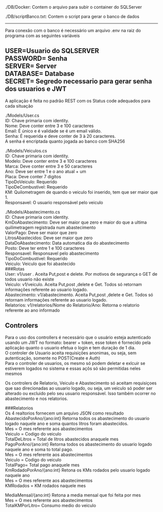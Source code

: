 ./DB/Docker: Contem o arquivo para subir o container do SQLServer    

./DB/scriptBanco.txt: Contem o script para gerar o banco de dados  

------------------------------------------------------  

Para conexão com o banco é necessário um arquivo .env na raiz do programa com as seguintes variáveis 

USER=Usuario do SQLSERVER  
PASSWORD= Senha  
SERVER= Server   
DATABASE= Database   
SECRET= Segredo necessario para gerar senha dos usuarios e JWT  
------------------------------------------------------  

A aplicação é feita no padrão REST com os Status code adequados para cada situação


./Models/User.cs   
ID: Chave primaria com identity.  
Nome: Deve conter entre 3 e 100 caracteres  
Email: É único e é validade se é um email válido.  
Senha: É requerida e deve conter de 3 à 20 caracteres.  
	A senha é encriptada quanto jogada ao banco com SHA256  

./Models/Veiculos.cs  
ID: Chave primaria com identity.  
Modelo: Deve conter entre 3 e 100 caracteres  
Marca: Deve conter entre 3 e 50 caracteres  
Ano: Deve ser entre 1 e o ano atual +  um  
Placa: Deve conter 7 digitos  
TipoDoVeiculo: Requerido  
TipoDeCombustivel: Requerido  
KM: Quilometragem de quando o veiculo foi inserido, tem que ser maior que 1.  
Responsavel: O usuario responsável pelo veiculo  

./Models/Abastecimento.cs   
ID: Chave primaria com identity.  
KmDoAbastecimento: Deve ser maior que zero e maior do que a ultima quilimetragem registrada num abastecimento  
ValorPago: Deve ser maior que zero  
LitrosAbastecidos: Deve ser maior que zero  
DataDoAbastecimento: Data automatica dia do abastecimento  
Posto: Deve ter entre 1 e 100 caracteres  
Responsavel: Responsavel pelo abastecimento  
TipoDoCombustivel: Requerido  
Veiculo: Veiculo que foi abastecido  
###Rotas  
User: v1/user . Aceita Put,post e delete. Por motivos de segurança o GET de todos usuario não existe  
Veiculo: v1/veiculo. Aceita Put,post ,delete e Get. Todos só retornam informações referente ao usuario logado.  
Abastecimento: v1/abastecimento. Aceita Put,post ,delete e Get. Todos só retornam informações referente ao usuario logado.  
Relatorios: v1/relatorios/Nome do Relatorio/Ano: Retorna o relatorio referente ao ano informado  

## Controlers  
Para o uso dos controllers é necessário que o usuário esteja autenticado usando um JWT no formato: bearer + token, esse token é fornecido pela aplicação quanto o usuario efetua o login e tem duração de 1 dia.  
O controler de Usuario aceita requisições anonimas, ou seja, sem autenticação, somente no POST(Create e Auth)  
Para o controler de usuarios, os mesmo só podem deletar e exlcuir se estiverem logados no sistema e essas açõs só são permitidas neles mesmos

Os controlers de Relatorio, Veiculo e Abastecimento só aceitam requisiçoes que sao direcionadas ao usuario logado, ou seja, um veiculo só poder ser alterado ou excluido pelo seu usuario responsável. Isso também ocorrer no abastecimento e nos relatorios.  

###Relatorios   
Os 4 realtorios fornecem um arquivo JSON como resultado  
AbastecidoPorAno/{ano:int} Retorna todos os abastecimento do usuario logado naquele ano e soma quantos litros foram abastecidos.  
 	    Mes =  O mes referente aos abastecimentos   
                    Veiculo = Codigo do  veiculo   
                    TotalDeLitros = Total de litros abastecidos anaquele mes  
PagoPorAno/{ano:int} Retorna todos os abastecimento do usuario logado naquele ano e soma to total pago.  
 	    Mes =  O mes referente aos abastecimentos   
                    Veiculo = Codigo do  veiculo   
                    TotalPago= Total pago anaquele mes  
KmRodadoPorAno/{ano:int} Retona os KMs rodados pelo usuario logado naquele ano   
	  Mes =  O mes referente aos abastecimentos   
	  KMRodados = KM rodados naquele mes  

MediaMensal/{ano:int} Retona a media mensal que foi feita por mes  
	  Mes =  O mes referente aos abastecimentos   
	  TotalKMPorLitro= Consumo medio do veiculo  


 











